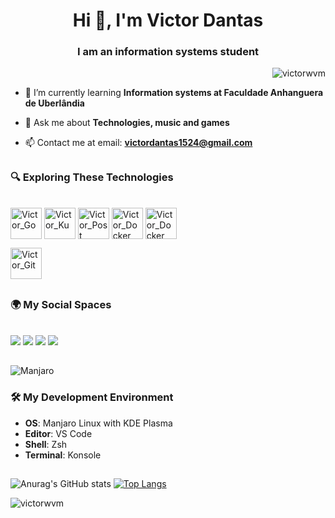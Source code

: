 <h1 align="center">Hi 👋, I'm Victor Dantas</h1>
<h3 align="center">I am an information systems student</h3>

<p align="right"> <img src="https://komarev.com/ghpvc/?username=victorwvm&label=Profile%20views&color=0e75b6&style=flat" alt="victorwvm" /> </p>

- 🌱 I’m currently learning **Information systems at Faculdade Anhanguera de Uberlândia**  
 
- 💬 Ask me about **Technologies, music and games**
  
- 📫 Contact me at email: **victordantas1524@gmail.com**


##

### 🔍 Exploring These Technologies

<div style="display: inline_block"><br>
  <img align="center" alt="Victor_Go" height="50" width="50" src="https://cdn.jsdelivr.net/gh/devicons/devicon@latest/icons/go/go-original.svg" />      
  <img align="center" alt="Victor_Ku" height="50" width="50" src="https://cdn.jsdelivr.net/gh/devicons/devicon@latest/icons/kubernetes/kubernetes-original.svg" />
  <img align="center" alt="Victor_Post" height="50" width="50" src="https://cdn.jsdelivr.net/gh/devicons/devicon@latest/icons/postgresql/postgresql-original.svg" />         
  <img align="center" alt="Victor_Docker" height="50" width="50" src="https://cdn.jsdelivr.net/gh/devicons/devicon@latest/icons/docker/docker-original.svg" />
  <img align="center" alt="Victor_Docker" height="50" width="50" src="https://cdn.jsdelivr.net/gh/devicons/devicon@latest/icons/amazonwebservices/amazonwebservices-original-wordmark.svg" />
          
  <img align="center" alt="Victor_Git" height="50" width="50" 
src="https://cdn.jsdelivr.net/gh/devicons/devicon@latest/icons/git/git-original.svg" />

  
</div>

##

### 🌍 My Social Spaces

<div style="display: inline_block"><br>
  <a href="https://www.instagram.com/victor.wvm/" target="_blank"><img src="https://img.shields.io/badge/-Instagram-%23E4405F?style=for-the-badge&logo=instagram&logoColor=white" target="_blank"></a>
  <a href="https://www.last.fm/user/kyeta" target="_blank"><img src="https://img.shields.io/badge/last.fm-D51007?style=for-the-badge&logo=last.fm&logoColor=white"></a> 
  <a href="https://www.linkedin.com/in/jose-victor-dantas-618810215/" target="_blank"><img src="https://img.shields.io/badge/-LinkedIn-%230077B5?style=for-the-badge&logo=linkedin&logoColor=white" target="_blank"></a> 
  <a href="https://leetcode.com/u/victor_wvm/" target="_blank"><img src="https://img.shields.io/badge/-LeetCode-FFA116?style=for-the-badge&logo=LeetCode&logoColor=black" target ="_blank"></a>
</div>

##

![Manjaro](https://img.shields.io/badge/OS-Manjaro-35BF5C?logo=manjaro)
### 🛠️ My Development Environment
- **OS**: Manjaro Linux with KDE Plasma
- **Editor**: VS Code
- **Shell**: Zsh
- **Terminal**: Konsole

##
![Anurag's GitHub stats](https://github-readme-stats.vercel.app/api?username=victorwvm&show_icons=true&theme=transparent)
[![Top Langs](https://github-readme-stats.vercel.app/api/top-langs/?username=victorwvm&layout=compact&theme=transparent)](https://github.com/anuraghazra/github-readme-stats)

<p><img align="center" src="https://github-readme-streak-stats.herokuapp.com/?user=victorwvm&theme=transparent" alt="victorwvm" /></p>

